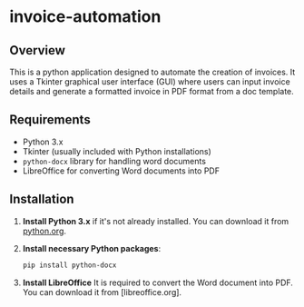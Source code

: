 # invoice-automation

## Overview

 This is a python application designed to automate the creation of invoices. It uses a Tkinter graphical user interface (GUI) where users can input invoice details and generate a formatted invoice in PDF format from a doc template.

## Requirements

- Python 3.x
- Tkinter (usually included with Python installations)
- `python-docx` library for handling word documents
- LibreOffice for converting Word documents into PDF

## Installation

1. **Install Python 3.x** if it's not already installed. You can download it from [python.org](https://www.python.org/downloads/).

2. **Install necessary Python packages**:
   ```bash
   pip install python-docx

3. **Install LibreOffice** It is required to convert the Word document into PDF. You can download it from [libreoffice.org].